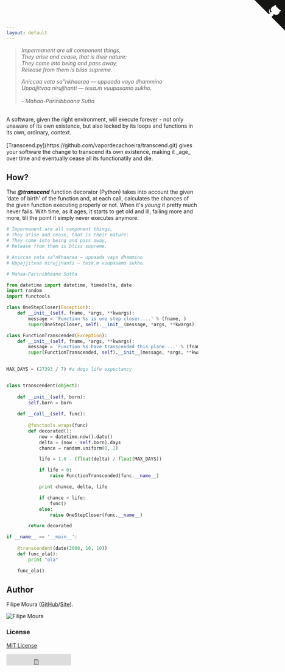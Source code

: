 ```yaml
---
layout: default
---
```


> _Impermanent are all component things,_ <br>
> _They arise and cease, that is their nature:_ <br>
> _They come into being and pass away,_ <br>
> _Release from them is bliss supreme._ <br>
>     
> _Aniccaa vata sa"nkhaaraa — uppaada vaya dhammino_ <br>
> _Uppajjitvaa nirujjhanti — tesa.m vuupasamo sukho._ <br>
> <br> 
> \- _Mahaa-Parinibbaana Sutta_

<br>
A software, given the right environment, will execute forever - not only unaware of its own existence, but also locked by its loops and functions in its own, ordinary, context.
<br>
<br>
[Transcend.py](https://github.com/vapordecachoeira/transcend.git) gives your software the change to transcend its own existence, making it _age_ over time and eventually cease all its functionatily and die.


## How?

The _**@transcend**_ function decorator (Python) takes into account the given 'date of birth' of the function and, at each call, calculates the chances of the given function executing properly or not. When it's _young_ it pretty much never fails. With time, as it ages, it starts to get old and ill, failing more and more, till the point it simply never executes anymore.


~~~python
# Impermanent are all component things,
# They arise and cease, that is their nature:
# They come into being and pass away,
# Release from them is bliss supreme.

# Aniccaa vata sa"nkhaaraa — uppaada vaya dhammino
# Uppajjitvaa nirujjhanti — tesa.m vuupasamo sukho.

# Mahaa-Parinibbaana Sutta

from datetime import datetime, timedelta, date
import random
import functools

class OneStepCloser(Exception):
    def __init__(self, fname, *args, **kwargs):
        message = 'Function %s is one step closer....' % (fname, )
        super(OneStepCloser, self).__init__(message, *args, **kwargs)

class FunctionTranscended(Exception):
    def __init__(self, fname, *args, **kwargs):
        message = 'Function %s have transcended this plane....' % (fname, )
        super(FunctionTranscended, self).__init__(message, *args, **kwargs)

        
MAX_DAYS = (27393 / 7) #a dogs life expectancy


class transcendent(object):
    
    def __init__(self, born):
        self.born = born
    
    def __call__(self, func):
        
        @functools.wraps(func)
        def decorated():
            now = datetime.now().date()
            delta = (now - self.born).days
            chance = random.uniform(0, 1)

            life = 1.0 - (float(delta) / float(MAX_DAYS))

            if life < 0:
                raise FunctionTranscended(func.__name__)

            print chance, delta, life

            if chance < life:
                func()
            else:
                raise OneStepCloser(func.__name__)

        return decorated

if __name__ == '__main__':
    
    @transcendent(date(2008, 10, 10))
    def func_ola():
        print "ola"

    func_ola()
~~~

## Author

Filipe Moura ([GitHub](http://github.com/vapordecachoeira)/[Site](https://fmoura.com)).

![Filipe Moura](https://www.gravatar.com/avatar/5c0d451b945d559dbe1277032f928acb?s=200)

### License

[MIT License](http://chibicode.mit-license.org/)

<a href="https://github.com/vapordecachoeira/transcend" class="github-corner"><svg width="80" height="80" viewBox="0 0 250 250" style="fill:#151513; color:#fff; position: absolute; top: 0; border: 0; right: 0;"><path d="M0,0 L115,115 L130,115 L142,142 L250,250 L250,0 Z"></path><path d="M128.3,109.0 C113.8,99.7 119.0,89.6 119.0,89.6 C122.0,82.7 120.5,78.6 120.5,78.6 C119.2,72.0 123.4,76.3 123.4,76.3 C127.3,80.9 125.5,87.3 125.5,87.3 C122.9,97.6 130.6,101.9 134.4,103.2" fill="currentColor" style="transform-origin: 130px 106px;" class="octo-arm"></path><path d="M115.0,115.0 C114.9,115.1 118.7,116.5 119.8,115.4 L133.7,101.6 C136.9,99.2 139.9,98.4 142.2,98.6 C133.8,88.0 127.5,74.4 143.8,58.0 C148.5,53.4 154.0,51.2 159.7,51.0 C160.3,49.4 163.2,43.6 171.4,40.1 C171.4,40.1 176.1,42.5 178.8,56.2 C183.1,58.6 187.2,61.8 190.9,65.4 C194.5,69.0 197.7,73.2 200.1,77.6 C213.8,80.2 216.3,84.9 216.3,84.9 C212.7,93.1 206.9,96.0 205.4,96.6 C205.1,102.4 203.0,107.8 198.3,112.5 C181.9,128.9 168.3,122.5 157.7,114.1 C157.9,116.9 156.7,120.9 152.7,124.9 L141.0,136.5 C139.8,137.7 141.6,141.9 141.8,141.8 Z" fill="currentColor" class="octo-body"></path></svg></a><style>.github-corner:hover .octo-arm{animation:octocat-wave 560ms ease-in-out}@keyframes octocat-wave{0%,100%{transform:rotate(0)}20%,60%{transform:rotate(-25deg)}40%,80%{transform:rotate(10deg)}}@media (max-width:500px){.github-corner:hover .octo-arm{animation:none}.github-corner .octo-arm{animation:octocat-wave 560ms ease-in-out}}</style>

<iframe src="https://ghbtns.com/github-btn.html?user=vapordecachoeira&amp;repo=transcend&amp;type=watch&amp;count=true&amp;size=large"
  allowtransparency="true" frameborder="0" scrolling="0" width="170" height="30"></iframe><br/>

